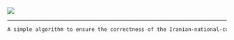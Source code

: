 <img src="https://encrypted-tbn0.gstatic.com/images?q=tbn:ANd9GcRI2XJ9A0vSAo-E4U1IUrlT7bAKTR26EAV3Jg&usqp=CAU" />

---------------------------------------------------------------------------------------------------------------------------------------------------

```html
A simple algorithm to ensure the correctness of the Iranian-national-code
```



